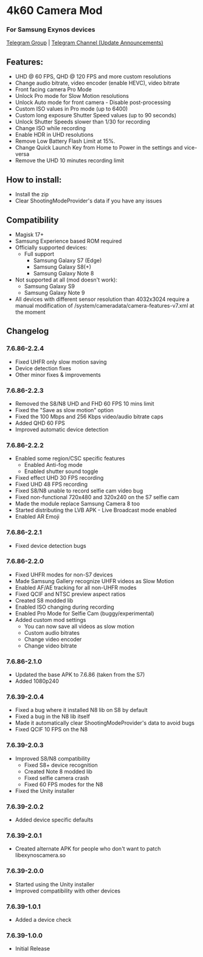 # 4k60 Camera Mod
### For Samsung Exynos devices

[Telegram Group](https://t.me/note8_4K60FPS) | [Telegram Channel (Update Announcements)](https://t.me/s7cammod)

## Features:
* UHD @ 60 FPS, QHD @ 120 FPS and more custom resolutions
* Change audio bitrate, video encoder (enable HEVC), video bitrate
* Front facing camera Pro Mode
* Unlock Pro mode for Slow Motion resolutions
* Unlock Auto mode for front camera - Disable post-processing
* Custom ISO values in Pro mode (up to 6400)
* Custom long exposure Shutter Speed values (up to 90 seconds)
* Unlock Shutter Speeds slower than 1/30 for recording
* Change ISO while recording
* Enable HDR in UHD resolutions
* Remove Low Battery Flash Limit at 15%.
* Change Quick Launch Key from Home to Power in the settings and vice-versa
* Remove the UHD 10 minutes recording limit

## How to install:
* Install the zip
* Clear ShootingModeProvider's data if you have any issues

## Compatibility
* Magisk 17+
* Samsung Experience based ROM required
* Officially supported devices:
  * Full support
    * Samsung Galaxy S7 (Edge)
    * Samsung Galaxy S8(+)
    * Samsung Galaxy Note 8
* Not supported at all (mod doesn't work):
  * Samsung Galaxy S9
  * Samsung Galaxy Note 9
* All devices with different sensor resolution than 4032x3024 require a manual modification of /system/cameradata/camera-features-v7.xml at the moment

## Changelog
### 7.6.86-2.2.4
* Fixed UHFR only slow motion saving
* Device detection fixes
* Other minor fixes & improvements

### 7.6.86-2.2.3
* Removed the S8/N8 UHD and FHD 60 FPS 10 mins limit
* Fixed the "Save as slow motion" option
* Fixed the 100 Mbps and 256 Kbps video/audio bitrate caps
* Added QHD 60 FPS
* Improved automatic device detection

### 7.6.86-2.2.2
* Enabled some region/CSC specific features
  * Enabled Anti-fog mode
  * Enabled shutter sound toggle
* Fixed effect UHD 30 FPS recording
* Fixed UHD 48 FPS recording
* Fixed S8/N8 unable to record selfie cam video bug
* Fixed non-functional 720x480 and 320x240 on the S7 selfie cam
* Made the module replace Samsung Camera 8 too
* Started distributing the LVB APK - Live Broadcast mode enabled
* Enabled AR Emoji

### 7.6.86-2.2.1
* Fixed device detection bugs

### 7.6.86-2.2.0
* Fixed UHFR modes for non-S7 devices
* Made Samsung Gallery recognize UHFR videos as Slow Motion
* Enabled AF/AE tracking for all non-UHFR modes
* Fixed QCIF and NTSC preview aspect ratios
* Created S8 modded lib
* Enabled ISO changing during recording
* Enabled Pro Mode for Selfie Cam (buggy/experimental)
* Added custom mod settings
  * You can now save all videos as slow motion
  * Custom audio bitrates
  * Change video encoder
  * Change video bitrate

### 7.6.86-2.1.0
* Updated the base APK to 7.6.86 (taken from the S7)
* Added 1080p240

### 7.6.39-2.0.4
* Fixed a bug where it installed N8 lib on S8 by default
* Fixed a bug in the N8 lib itself
* Made it automatically clear ShootingModeProvider's data to avoid bugs
* Fixed QCIF 10 FPS on the N8

### 7.6.39-2.0.3
* Improved S8/N8 compatibility
  * Fixed S8+ device recognition
  * Created Note 8 modded lib
  * Fixed selfie camera crash
  * Fixed 60 FPS modes for the N8
* Fixed the Unity installer

### 7.6.39-2.0.2
* Added device specific defaults

### 7.6.39-2.0.1
* Created alternate APK for people who don't want to patch libexynoscamera.so

### 7.6.39-2.0.0
* Started using the Unity installer
* Improved compatibility with other devices

### 7.6.39-1.0.1
* Added a device check

### 7.6.39-1.0.0
* Initial Release